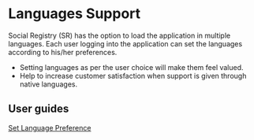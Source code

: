 # Languages Support

Social Registry (SR) has the option to load the application in multiple languages. Each user logging into the application can set the languages according to his/her preferences.

* Setting languages as per the user choice will make them feel valued.&#x20;
* Help to increase customer satisfaction when support is given through native languages.

## User guides

[Set Language Preference](user-guides/set-language-preference.md)

